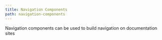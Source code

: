 ```yaml
---
title: Navigation Components
path: navigation-components
---
```


Navigation components can be used to build navigation on documentation sites
